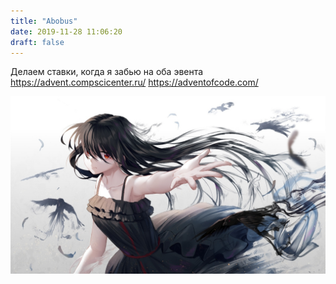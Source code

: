 ```yaml
---
title: "Abobus"
date: 2019-11-28 11:06:20
draft: false
---
```


Делаем ставки, когда я забью на оба эвента
https://advent.compscicenter.ru/
https://adventofcode.com/

![](/img/vk/TnBxt_Ji1WI.jpg)
